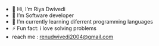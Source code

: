 - 👋 Hi, I’m Riya Dwivedi
- 👀 I’m Software developer
- 🌱 I’m currently learning diferrent programming languages
- ⚡ Fun fact: i love solving problems
- reach me : renudwivedi2004@gmail.com
